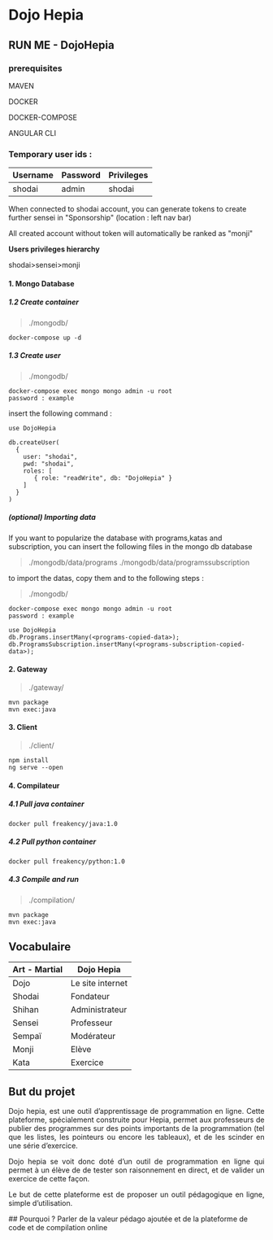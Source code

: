 # Dojo Hepia

## RUN ME - DojoHepia

### prerequisites

<p>MAVEN</p>
<p>DOCKER</p>
<p>DOCKER-COMPOSE</p>
<p>ANGULAR CLI</p>

### Temporary user ids :

| Username | Password | Privileges |
|----------|----------|------------|
| shodai   | admin   | shodai     |


<p>When connected to shodai account, you can generate tokens to create further sensei in "Sponsorship" (location : left nav bar)</p>

<p>All created account without token will automatically be ranked as "monji"</p>
<b>Users privileges hierarchy</b>

<p>shodai>sensei>monji</p>

#### 1. Mongo Database

##### 1.2 Create container

>./mongodb/
```
docker-compose up -d
```

##### 1.3 Create user

>./mongodb/
```
docker-compose exec mongo mongo admin -u root
password : example
```

insert the following command :

```
use DojoHepia

db.createUser(
  {
    user: "shodai",
    pwd: "shodai",
    roles: [
       { role: "readWrite", db: "DojoHepia" }
    ]
  }
)
```

##### (optional) Importing data
<p>If you want to popularize the database with programs,katas and subscription, you can insert the following files in the mongo db database</p>

>./mongodb/data/programs
>./mongodb/data/programssubscription

<p>to import the datas, copy them and to the following steps :</p>

>./mongodb/
```
docker-compose exec mongo mongo admin -u root
password : example
```
```
use DojoHepia
db.Programs.insertMany(<programs-copied-data>);
db.ProgramsSubscription.insertMany(<programs-subscription-copied-data>);
```

#### 2. Gateway
>./gateway/
```
mvn package
mvn exec:java
```
#### 3. Client

>./client/
```
npm install
ng serve --open
```

#### 4. Compilateur

##### 4.1 Pull java container

```
docker pull freakency/java:1.0
```
##### 4.2 Pull python container

```
docker pull freakency/python:1.0
```
##### 4.3 Compile and run

>./compilation/
```
mvn package
mvn exec:java
```



## Vocabulaire
| Art - Martial | Dojo Hepia       |
|---------------|------------------|
| Dojo          | Le site internet |
| Shodai        | Fondateur        |
| Shihan        | Administrateur   |
| Sensei        | Professeur       |
| Sempaï        | Modérateur       |
| Monji         | Elève            |
| Kata          | Exercice         |

## But du projet
<div style="text-align: justify;">
Dojo hepia, est une outil d’apprentissage de programmation en ligne. Cette plateforme, spécialement construite pour Hepia, permet aux professeurs de publier des programmes sur des points importants de la programmation (tel que les listes, les pointeurs ou encore les tableaux), et de les scinder en une série d’exercice.

Dojo hepia se voit donc doté d’un outil de programmation en ligne qui permet à un  élève de de tester son raisonnement en direct, et de valider un exercice de cette façon.

Le but de cette plateforme est de proposer un outil pédagogique en ligne, simple d’utilisation.
</div>
## Pourquoi ?
Parler de la valeur pédago ajoutée et de la plateforme de code et de compilation online





